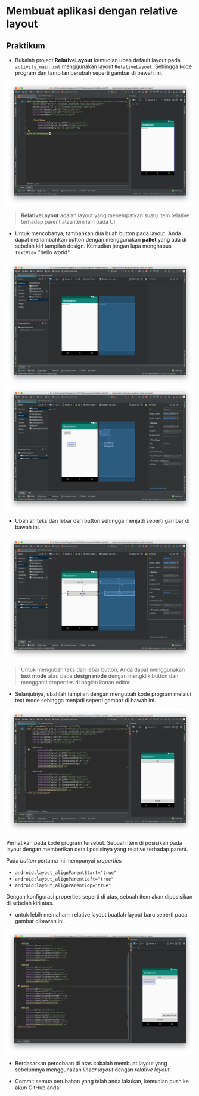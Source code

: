 # Membuat aplikasi dengan relative layout

## Praktikum

- Bukalah project **RelativeLayout** kemudian ubah default layout pada
 `activity_main.xml` menggunakan layout `RelativeLayout`. Sehingga kode program
 dan tampilan berubah seperti gambar di bawah ini.

!['relativelayout'](images/02-relative-layout.png)

> **RelativeLayout** adalah layout yang menempatkan suatu item relative terhadap parent atau item lain pada UI.

- Untuk mencobanya, tambahkan dua buah button pada layout. Anda dapat menambahkan button dengan menggunakan **pallet** yang ada di sebelah kiri tampilan design. Kemudian jangan lupa menghapus `TextView` "hello world".

!['relativelayout'](images/02-relative-layout-button.png)
!['relativelayout'](images/02-relative-layout-button-drag.png)

- Ubahlah teks dan lebar dari button sehingga menjadi seperti gambar di bawah ini.

!['relativelayout'](images/02-relative-layout-button-width.png)

> Untuk mengubah teks dan lebar button, Anda dapat menggunakan **text mode** atau pada **design mode** dengan mengklik button dan mengganti properties di bagian kanan editor.

- Selanjutnya, ubahlah tampilan dengan mengubah kode program melalui text mode sehingga menjadi seperti gambar di bawah ini.

!['relativelayout'](images/02-relative-layout-buttonpos.png)

Perhatikan pada kode program tersebut. Sebuah item di posisikan pada layout dengan memberikan detail posisinya yang relative terhadap parent.

Pada _button_ pertama ini mempunyai _properties_

- `android:layout_alignParentStart="true"`
- `android:layout_alignParentLeft="true"`
- `android:layout_alignParentTop="true"`

Dengan konfigurasi properties seperti di atas, sebuah item akan diposisikan di sebelah kiri atas.

- untuk lebih memahami relative layout buatlah layout baru seperti pada gambar dibawah ini.

!['relativelayout'](images/02-relative-layout-button-baru.png)

- Berdasarkan percobaan di atas cobalah membuat layout yang sebelumnya menggunakan _linear layout_ dengan _relative layout_.

- Commit semua perubahan yang telah anda lakukan, kemudian push ke akun GitHub
 anda!
